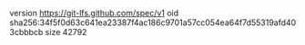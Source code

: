 version https://git-lfs.github.com/spec/v1
oid sha256:34f5f0d63c641ea23387f4ac186c9701a57cc054ea64f7d55319afd403cbbbcb
size 42792
